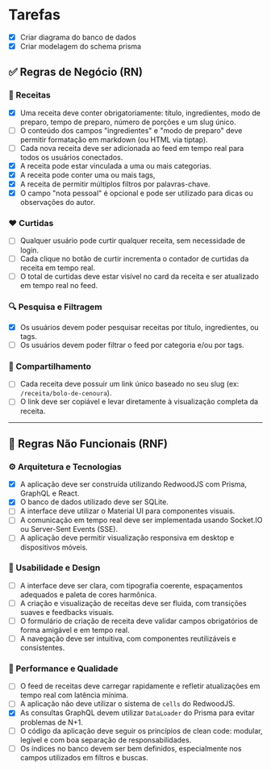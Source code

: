 # Tarefas

- [x] Criar diagrama do banco de dados
- [x] Criar modelagem do schema prisma

## ✅ Regras de Negócio (RN)

### 📄 Receitas

- [x] Uma receita deve conter obrigatoriamente: título, ingredientes, modo de preparo, tempo de preparo, número de porções e um slug único.
- [ ] O conteúdo dos campos "ingredientes" e "modo de preparo" deve permitir formatação em markdown (ou HTML via tiptap).
- [ ] Cada nova receita deve ser adicionada ao feed em tempo real para todos os usuários conectados.
- [x] A receita pode estar vinculada a uma ou mais categorias.
- [x] A receita pode conter uma ou mais tags,
- [x] A receita de permitir múltiplos filtros por palavras-chave.
- [x] O campo "nota pessoal" é opcional e pode ser utilizado para dicas ou observações do autor.

### ❤️ Curtidas

- [ ] Qualquer usuário pode curtir qualquer receita, sem necessidade de login.
- [ ] Cada clique no botão de curtir incrementa o contador de curtidas da receita em tempo real.
- [ ] O total de curtidas deve estar visível no card da receita e ser atualizado em tempo real no feed.

### 🔍 Pesquisa e Filtragem

- [x] Os usuários devem poder pesquisar receitas por título, ingredientes, ou tags.
- [ ] Os usuários devem poder filtrar o feed por categoria e/ou por tags.

### 🔗 Compartilhamento

- [ ] Cada receita deve possuir um link único baseado no seu slug (ex: `/receita/bolo-de-cenoura`).
- [ ] O link deve ser copiável e levar diretamente à visualização completa da receita.

---

## 🚀 Regras Não Funcionais (RNF)

### ⚙️ Arquitetura e Tecnologias

- [x] A aplicação deve ser construída utilizando RedwoodJS com Prisma, GraphQL e React.
- [x] O banco de dados utilizado deve ser SQLite.
- [ ] A interface deve utilizar o Material UI para componentes visuais.
- [ ] A comunicação em tempo real deve ser implementada usando Socket.IO ou Server-Sent Events (SSE).
- [ ] A aplicação deve permitir visualização responsiva em desktop e dispositivos móveis.

### 🎯 Usabilidade e Design

- [ ] A interface deve ser clara, com tipografia coerente, espaçamentos adequados e paleta de cores harmônica.
- [ ] A criação e visualização de receitas deve ser fluida, com transições suaves e feedbacks visuais.
- [ ] O formulário de criação de receita deve validar campos obrigatórios de forma amigável e em tempo real.
- [ ] A navegação deve ser intuitiva, com componentes reutilizáveis e consistentes.

### 🧪 Performance e Qualidade

- [ ] O feed de receitas deve carregar rapidamente e refletir atualizações em tempo real com latência mínima.
- [ ] A aplicação não deve utilizar o sistema de `cells` do RedwoodJS.
- [x] As consultas GraphQL devem utilizar `DataLoader` do Prisma para evitar problemas de N+1.
- [ ] O código da aplicação deve seguir os princípios de clean code: modular, legível e com boa separação de responsabilidades.
- [ ] Os índices no banco devem ser bem definidos, especialmente nos campos utilizados em filtros e buscas.
